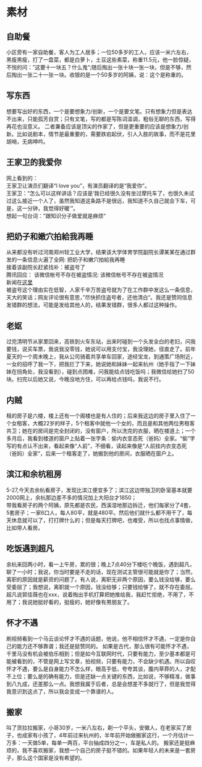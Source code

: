 # 素材


## 自助餐
小区旁有一家自助餐，客人为工人居多；一位50多岁的工人，应该一米六左右，黑瘦黑瘦，打了一盘菜，都是白萝卜，土豆这些素菜，称重11.5元，他一脸惊疑，不悦的问：”这要十一块五？什么鬼“;随后掏出一张十块一张一块，但是不够，然后掏出一张二十一张一块。收银的是一个50多岁的阿姨，说：这个是称重的。  


## 写东西
想要写出好的东西，一个是要想象力/创新，一个是要文笔。只有想象力但是表达不出来，只能孤芳自赏；只有文笔，写的都是写陈词滥调，粗俗无聊的东西，写得再花也没意义。
二者兼备应该是顶尖的作家了，但是更重要的应该是想象力/创新。比如说剧本，情节是最重要的，需要跌宕起伏，引人入胜的故事，而不是花里胡哨，无病呻吟。  

## 王家卫的我爱你
网上看到的：  
王家卫让演员们翻译“I love you”，有演员翻译的是“我爱你”。  
王家卫：“怎么可以这样讲话？应该是‘我已经很久没有坐过摩托车了，也很久未试过这么接近一个人了，虽然我知道这条路不是很远，我知道不久自己就会下车，可是，这一分钟，我觉得好暖’”。  
想起一句台词：”跟知识分子做爱就是麻烦“  


## 把奶子和嫩穴拍給我再睡
从来都没有听过河南郑州轻工业大学，结果该大学体育学院副院长谭某某在通过群发的一条信息火遍了全网: 把奶子和嫩穴拍給我再睡  
接着该副院长赶紧找补：被盗号了  
腾讯回应： 该微信帐号不存在被盗情况: 该微信帐号不存在被盗情况  
新闻在[这里](https://www.sydneytoday.com/content-1022445937073018)  
被盗号这个理由实在低智，人家千辛万苦盗号就为了在工作群中发这么一条信息，天大的笑话；网友评论很有意思，”尽快抓住盗号者，还他清白“。我还是赞同信息发错群的想法，可能是发给其他人的，结果发错群，很多人都过这种操作。  

## 老妪
过完清明节从家里回来，高铁到火车东站，出来时碰到一个头发全白的老妇，问我要钱，说买车票，我说我没零钱，她说可以用支付宝，我没理她，径直走了。前年夏天的一个周末晚上，我从公司骑着共享单车回家，途经宝龙，到通策广场附近，一女的招呼了我一下，把我拦了下来，她说她和妹妹一起来杭州（她手指了一下妹妹在拐角处，我没看到），碰到点困难，问我能给点钱吃饭吗；我微信给她扫了50块。扫完以后她又说，今晚没地方住，可以再给点钱吗，我说不行。  

## 内贼
租的房子是六楼，楼上还有一个阁楼也是有人住的；后来我这边的房子里入住了一个女租客，大概22岁的样子，5个租客中就他一个女的，而且是和其他两位男租客共卫；她在的房间是完全封闭的，没有窗户，所以洗完的衣服，晒在楼道上；一个多月后，我看到楼道的窗户上贴着一张字条：偷内衣变态死（爸妈）全家。“偷”字写的有点认不出来，看起来像“人前”，不细看，读起来像是“人前挂内衣变态死（爸妈）全家“，后来一个租客走了，她搬到他的房间，衣服晒在窗户上。  


## 滨江和余杭租房
5-27,今天去余杭看房子，发现比滨江便宜多了；滨江这边带独卫的卧室基本就要2000网上，余杭那边差不多的情况加上大阳台才1850；  
带我看房子的两个阿姨，原先都是农民，西溪湿地那边拆迁，他们每家分了4套，5套房子；一家6口人，每人80平，就是480平。然后他们就什么都不用干了，每天休息就可以了，打打牌什么的；但是每天打牌吧，也难受，所以也找点事情做，比如带人看房。  


## 吃饭遇到超凡
余杭来回两小时，看一上午房，累的很；晚上7点40分下楼吃个晚饭，遇到超凡，聊了一小时；我说，你当时要是不走的话，现在测试主管很可能就是你了；当然，离职的原因就是薪资的问题了。有人说，离职无非两个原因，要么钱没给够，要么受委屈了；我想说，离职就一个原因，钱没给够；只要钱给够了，就不存在委屈。  
超凡说郭佳薇也在xxx，说着掏出手机打算把她推给我，我赶忙拒绝，不用了，不用了；我说她挺好看的，挺瘦的，她好像有男朋友了。  

## 怀才不遇
刷视频看到一个马云谈论怀才不遇的话题，他说，他不相信怀才不遇，一定是你自己的能力还不够靠谱；我还是挺赞同的。
如果是古代，那么很有可能怀才不遇，千里马没有机会被伯乐相到；但是如今互联网时代，只要有能力，至少基本都是可能被看到的，不管是网上写文章，拍视频，只要有能力，不会缺少机遇。所以自叹怀才不遇，要么是自身能力不怎么样，眼高手低，夸夸其谈，腹内草莽的人，才配不上位；要么是的确有能力，但是还缺一点关键的东西，比如说，不够精准，做事到八九成，还差那么一点。我想我属于后者，总是会想差不多就行了，但是我觉得我意识到这点了，所以我会变成一个靠谱的人。  

## 搬家
叫了货拉拉搬家，小哥30岁，一米八左右，剃一个平头，安徽人，在老家买了房子，也成家有小孩了，4年前过来杭州的，半年前开始做搬家这行，一个月估计一万多：一天做5单，每单一两百，平台抽成四分之一，车是私人的。 搬家还是挺麻烦的，我不喜欢搬家，我想一个自己的房子挺不错的。如果年轻人的未来是一套房子，那么这个国家是没有希望的。  




